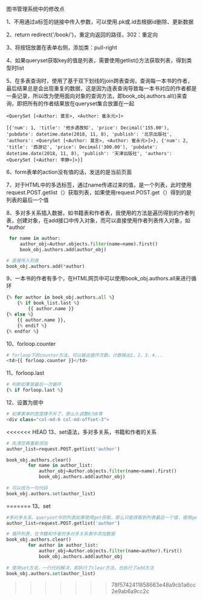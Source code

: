 图书管理系统中的修改点

1、不用通过a标签的链接中传入参数，可以使用.pk或.id去根据id删除、更新数据

2、return redirect('/book/')，重定向返回的路径，302：重定向

3、将按钮放置在表单右侧，添加类：pull-right

4、如果queryset获取key的值是列表，需要使用getlist()方法获取列表，得到类型时list

5、在多表查询时，使用了基于双下划线的join跨表查询，查询每一本书的作者，最后结果总是会出现重复的数据，这是因为连表查询导致每一本书对应的作者都是一条记录，所以改为使用面向对象的查询方法，即book_obj.authors.all()来查询，即把所有的作者结果放在queryset集合放置在一起

```
<QuerySet [<Author: 莫言>, <Author: 崔永元>]>
```

```
[{'num': 1, 'title': '他乡遇故知', 'price': Decimal('155.00'), 'pubdate': datetime.date(2018, 11, 8), 'publish': '北京出版社', 'authors': <QuerySet [<Author: 莫言>, <Author: 崔永元>]>}, {'num': 2, 'title': '西游记', 'price': Decimal('300.00'), 'pubdate': datetime.date(2018, 11, 8), 'publish': '天津出版社', 'authors': <QuerySet [<Author: 李静>]>}]
```

6、form表单的action没有值的话，发送的是当前页面

7、对于HTML中的多选标签，通过name传递过来的值，是一个列表，此时使用request.POST.getlist（）获取列表，如果使用request.POST.get（）得到的是列表的最后一个值

8、多对多关系插入数据，如书籍表和作者表，我使用的方法是遍历得到的作者列表，创建对象，在add接口中传入对象，而可以直接使用作者列表传入对象，如*author

```python
 for name in author:
     author_obj=Author.objects.filter(name=name).first()
     book_obj.authors.add(author_obj)

# 直接传入列表
book_obj.authors.add(*author)
```

9、一本书的作者有多个，在HTML网页中可以使用book_obj.authors.all来进行循环

```python
{% for author in book_obj.authors.all %}
	{% if book_list.last %}
		{{ author.name }}
{% else %}
	{{ author.name }},
	{% endif %}
{% endfor %}
```

10、forloop.counter

```python
# forloop下的counter方法，可以输出循环次数，计数输出1、2、3、4...
<td>{{ forloop.counter }}</td>
```

11、forloop.last

```python
# 判断如果是最后一次循环
{% if forloop.last %}
```

12、设置为居中

```python
# 如果表单的宽度撑不开了，那么久调整6为8等
<div class="col-md-6 col-md-offset-3">
```

<<<<<<< HEAD
13、set语法，多对多关系，书籍和作者的关系

```python
# 先清空再重新添加
author_list=request.POST.getlist('author')

book_obj.authors.clear()
        for name in author_list:
            author_obj=Author.objects.filter(name=name).first()
            book_obj.authors.add(author_obj)
            
# 可以改为一句代码
book_obj.authors.set(author_list)
```

=======
13、set

```python
#多对多关系，queryset中的列表如果使用get获取，那么只能获取到列表最后一个值，使用getlist获取列表
author_list=request.POST.getlist('author')

# 循环列表，在书籍和作者的多对多关系表中添加数据
book_obj.authors.clear()
        for author in author_list:
            author_obj=Author.objects.filter(name=author).first()
            book_obj.authors.add(author_obj
                                 
# 使用set方法，一行代码解决，即执行了clear方法，也执行了add方法
book_obj.authors.set(author_list)                              
```
>>>>>>> 78f5742411858663e48a9cb1a6cc2e9ab6a9cc2c

